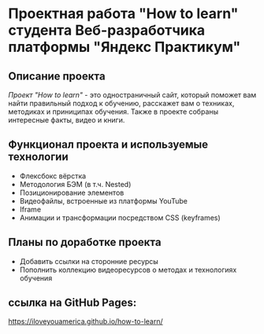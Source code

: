 # Проектная работа "How to learn" студента Веб-разработчика платформы "Яндекс Практикум"
## Описание проекта
*Проект "How to learn"* - это одностраничный сайт, который поможет вам найти правильный подход к обучению, расскажет вам о техниках, методиках и приниципах обучения.  Также в проекте собраны интересные факты, видео и книги.
## Функционал проекта и используемые технологии
- Флексбокс вёрстка
- Методология БЭМ (в т.ч. Nested)
- Позиционирование элементов
- Видеофайлы, встроенные из платформы YouTube
- Iframe
- Анимации и трансформации посредством CSS (keyframes)
## Планы по доработке проекта
- Добавить ссылки на сторонние ресурсы
- Пополнить коллекцию видеоресурсов о методах и технологиях обучения

## ссылка на GitHub Pages:
https://iloveyouamerica.github.io/how-to-learn/
